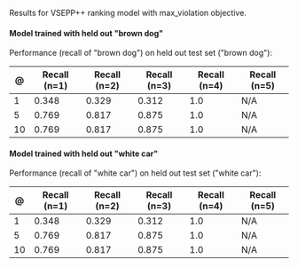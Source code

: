 Results for VSEPP++ ranking model with max_violation objective. 


#### Model trained with held out "brown dog"

Performance (recall of "brown dog") on held out test set ("brown dog"):

@         | Recall (n=1)  | Recall (n=2)  | Recall (n=3)  | Recall (n=4)  | Recall (n=5)
----------| --------------| --------------| --------------| --------------| -------------
1         |  0.348        | 0.329         | 0.312         | 1.0           | N/A
5         |  0.769        | 0.817         | 0.875         | 1.0           | N/A
10        |  0.769        | 0.817         | 0.875         | 1.0           | N/A


#### Model trained with held out "white car"

Performance (recall of "white car") on held out test set ("white car"):

@         | Recall (n=1)  | Recall (n=2)  | Recall (n=3)  | Recall (n=4)  | Recall (n=5)
----------| --------------| --------------| --------------| --------------| -------------
1         |  0.348        | 0.329         | 0.312         | 1.0           | N/A
5         |  0.769        | 0.817         | 0.875         | 1.0           | N/A
10        |  0.769        | 0.817         | 0.875         | 1.0           | N/A
